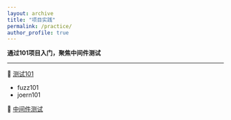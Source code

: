```yaml
---
layout: archive
title: "项目实践"
permalink: /practice/
author_profile: true
---
```


**通过101项目入门，聚焦中间件测试**

---

🐴 [测试101](./101)
- fuzz101
- joern101

🦄 [中间件测试](./focus/)
